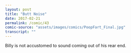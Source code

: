 ```yaml
---
layout: post
title: "Butt Noise"
date: 2017-02-21
permalink: /comic/43
comic-source: "assets/images/comics/PoopFart_Final.jpg"
transcript: ""
---
```


Billy is not accustomed to sound coming out of his rear end. 
